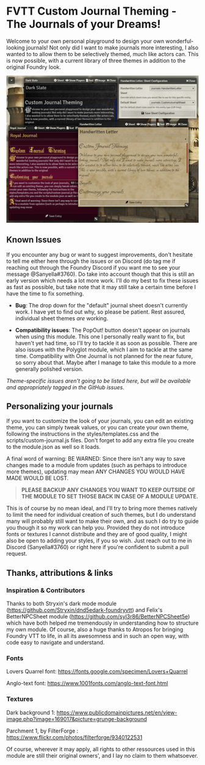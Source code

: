 # FVTT Custom Journal Theming - The Journals of your Dreams!

Welcome to your own personal playground to design your own wonderful-looking journals! 
Not only did I want to make journals more interesting, I also wanted to to allow them
to be selectively themed, much like actors can. This is now possible, with a current 
library of three themes in addition to the original Foundry look.

![Preview](https://github.com/Sanyella/FVTT-Custom-Journal-Theming/raw/master/custom-journal.png)

## Known Issues

If you encounter any bug or want to suggest improvements, don't hesitate to tell me either 
here through the issues or on Discord (do tag me if reaching out through the Foundry Discord
if you want me to see your message @Sanyella#3760). Do take into account though that this is
still an early version which needs a lot more work. I'll do my best to fix these issues as 
fast as possible, but take note that it may still take a certain time before I have the time 
to fix something.

- **Bug**: The drop down for the "default" journal sheet doesn't currently work. I have yet to 
find out why, so please be patient. Rest assured, individual sheet themes *are* working.

- **Compatibility issues**: The PopOut! button doesn't appear on journals when using this module.
This one I personally really want to fix, but haven't yet had time, so I'll try to tackle it
as soon as possible. There are also issues with the Polyglot module, which I aim to tackle at the 
same time. Compatibility with One Journal is not planned for the near future, so sorry about that. 
Maybe after I manage to take this module to a more generally polished version. 

*Theme-specific issues aren't going to be listed here, but will be available and appropriately 
tagged in the GitHub issues.*

## Personalizing your journals

If you want to customize the look of your journals, you can edit an existing theme,
you can simply tweak values, or you can create your own theme, following the instructions
in the styles/templates.css and the scripts/custom-journal.js files. Don't forget to add
any extra file you create to the module.json as well so it loads.

A final word of warning:
BE WARNED: Since there isn't any way to save changes made to a module from updates
(such as perhaps to introduce more themes), updating may mean ANY CHANGES YOU WOULD HAVE MADE WOULD BE LOST.

> **PLEASE BACKUP ANY CHANGES YOU WANT TO KEEP OUTSIDE OF THE MODULE TO SET THOSE BACK IN CASE OF A MODULE UPDATE.**

This is of course by no mean ideal, and I'll try to bring more themes natively to limit the 
need for individual creation of such themes, but I do understand many will probably still 
want to make their own, and as such I do try to guide you though it so my work can help you.
Provided they do not introduce fonts or textures I cannot distribute and they are of good quality,
I might also be open to adding your styles, if you so wish. Just reach out to me in Discord 
(Sanyella#3760) or right here if you're confident to submit a pull request.

## Thanks, attributions & links

### Inspiration & Contributors

Thanks to both Stryxin's dark mode module (https://github.com/Stryxin/dnd5edark-foundryvtt)
and Felix's BetterNPCSheet module (https://github.com/syl3r86/BetterNPCSheet5e)
which have both helped me tremendously in understanding how to structure my own
module. Of course, also a huge thanks to Atropos for bringing Foundry VTT to life, in all its
awesomness and in such an open way, with code easy to navigate and understand.

### Fonts

Lovers Quarrel font: https://fonts.google.com/specimen/Lovers+Quarrel

Anglo-text font: https://www.1001fonts.com/anglo-text-font.html
  
### Textures

Dark background 1: https://www.publicdomainpictures.net/en/view-image.php?image=169017&picture=grunge-background
    
Parchment 1, by FilterForge : https://www.flickr.com/photos/filterforge/9340122531

Of course, wherever it may apply, all rights to other ressources used in this module are still their original owners', and I lay no claim to them whatsoever. 
